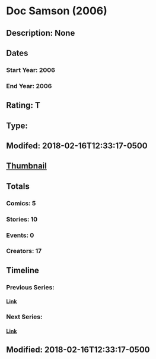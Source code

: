 # Doc Samson (2006)
## Description: None
## Dates
### Start Year: 2006
### End Year: 2006
## Rating: T
## Type: 
## Modifed: 2018-02-16T12:33:17-0500
## [Thumbnail](http://i.annihil.us/u/prod/marvel/i/mg/6/40/5a8715c6013fe.jpg)
## Totals
### Comics: 5
### Stories: 10
### Events: 0
### Creators: 17
## Timeline
### Previous Series: 
#### [Link]()
### Next Series: 
#### [Link]()
## Modified: 2018-02-16T12:33:17-0500